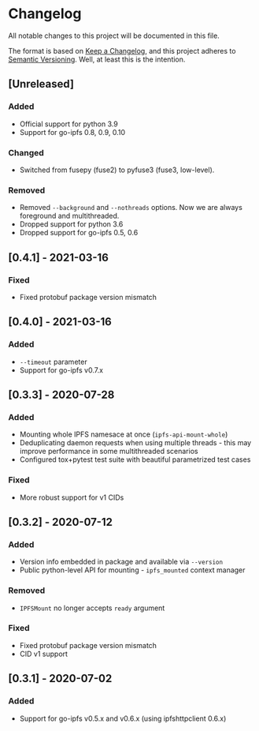 # Changelog
All notable changes to this project will be documented in this file.

The format is based on [Keep a Changelog](https://keepachangelog.com/en/1.0.0/),
and this project adheres to [Semantic Versioning](https://semver.org/spec/v2.0.0.html).
Well, at least this is the intention.

## [Unreleased]
### Added
 * Official support for python 3.9
 * Support for go-ipfs 0.8, 0.9, 0.10

### Changed
 * Switched from fusepy (fuse2) to pyfuse3 (fuse3, low-level).

### Removed
 * Removed `--background` and `--nothreads` options. Now we are always foreground and multithreaded.
 * Dropped support for python 3.6
 * Dropped support for go-ipfs 0.5, 0.6

## [0.4.1] - 2021-03-16
### Fixed
 * Fixed protobuf package version mismatch

## [0.4.0] - 2021-03-16
### Added
 * `--timeout` parameter
 * Support for go-ipfs v0.7.x

## [0.3.3] - 2020-07-28
### Added
 * Mounting whole IPFS namesace at once (`ipfs-api-mount-whole`)
 * Deduplicating daemon requests when using multiple threads - this may improve performance in some multithreaded scenarios
 * Configured tox+pytest test suite with beautiful parametrized test cases

### Fixed
 * More robust support for v1 CIDs

## [0.3.2] - 2020-07-12
### Added
 * Version info embedded in package and available via `--version`
 * Public python-level API for mounting - `ipfs_mounted` context manager

### Removed
 * `IPFSMount` no longer accepts `ready` argument

### Fixed
 * Fixed protobuf package version mismatch
 * CID v1 support

## [0.3.1] - 2020-07-02
### Added
 * Support for go-ipfs v0.5.x and v0.6.x (using ipfshttpclient 0.6.x)
